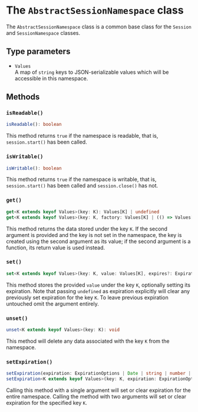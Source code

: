 # The `AbstractSessionNamespace` class

The `AbstractSessionNamespace` class is a common base class for
the `Session` and `SessionNamespace` classes.

## Type parameters

 - `Values`  
   A map of `string` keys to JSON-serializable values which will be accessible in this namespace.

## Methods

### `isReadable()`

```typescript
isReadable(): boolean
```

This method returns `true` if the namespace is readable, that
is, `session.start()` has been called.

### `isWritable()`

```typescript
isWritable(): boolean
```

This method returns `true` if the namespace is writable, that
is, `session.start()` has been called and `session.close()` has not.

### `get()`

```typescript
get<K extends keyof Values>(key: K): Values[K] | undefined
get<K extends keyof Values>(key: K, factory: Values[K] | (() => Values[K])): Values[K]
```

This method returns the data stored under the key `K`. If the second argument is provided
and the key is not set in the namespace, the key is created using the second argument
as its value; if the second argument is a function, its return value is used instead.

### `set()`

```typescript
set<K extends keyof Values>(key: K, value: Values[K], expires?: ExpirationOptions | Date | string | number): void
```

This method stores the provided `value` under the key `K`, optionally setting its expiration.
Note that passing `undefined` as expiration explicitly will clear any previously set
expiration for the key `K`. To leave previous expiration untouched omit the argument entirely.

### `unset()`

```typescript
unset<K extends keyof Values>(key: K): void
```

This method will delete any data associated with the key `K` from the namespace.

### `setExpiration()`

```typescript
setExpiration(expiration: ExpirationOptions | Date | string | number | undefined): void
setExpiration<K extends keyof Values>(key: K, expiration: ExpirationOptions | Date | string | number | undefined): void
```

Calling this method with a single argument will set or clear expiration for the entire namespace.
Calling the method with two arguments will set or clear expiration for the specified key `K`.
